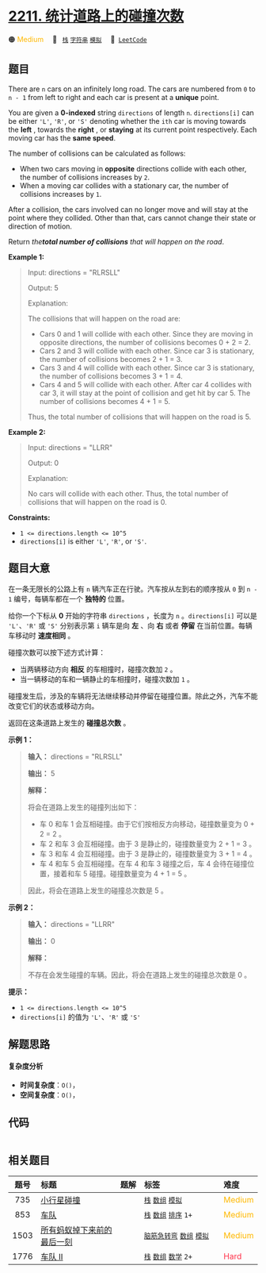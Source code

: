 # [2211. 统计道路上的碰撞次数](https://leetcode.com/problems/count-collisions-on-a-road)

🟠 <font color=#ffb800>Medium</font>&emsp; 🔖&ensp; [`栈`](/leetcode/outline/tag/stack.md) [`字符串`](/leetcode/outline/tag/string.md) [`模拟`](/leetcode/outline/tag/simulation.md)&emsp; 🔗&ensp;[`LeetCode`](https://leetcode.com/problems/count-collisions-on-a-road)


## 题目

There are `n` cars on an infinitely long road. The cars are numbered from `0`
to `n - 1` from left to right and each car is present at a **unique** point.

You are given a **0-indexed** string `directions` of length `n`.
`directions[i]` can be either `'L'`, `'R'`, or `'S'` denoting whether the
`ith` car is moving towards the **left** , towards the **right** , or
**staying** at its current point respectively. Each moving car has the **same
speed**.

The number of collisions can be calculated as follows:

  * When two cars moving in **opposite** directions collide with each other, the number of collisions increases by `2`.
  * When a moving car collides with a stationary car, the number of collisions increases by `1`.

After a collision, the cars involved can no longer move and will stay at the
point where they collided. Other than that, cars cannot change their state or
direction of motion.

Return _the**total number of collisions** that will happen on the road_.



**Example 1:**

> Input: directions = "RLRSLL"
> 
> Output: 5
> 
> Explanation:
> 
> The collisions that will happen on the road are:
> - Cars 0 and 1 will collide with each other. Since they are moving in opposite directions, the number of collisions becomes 0 + 2 = 2.
> - Cars 2 and 3 will collide with each other. Since car 3 is stationary, the number of collisions becomes 2 + 1 = 3.
> - Cars 3 and 4 will collide with each other. Since car 3 is stationary, the number of collisions becomes 3 + 1 = 4.
> - Cars 4 and 5 will collide with each other. After car 4 collides with car 3, it will stay at the point of collision and get hit by car 5. The number of collisions becomes 4 + 1 = 5.
> 
> Thus, the total number of collisions that will happen on the road is 5. 

**Example 2:**

> Input: directions = "LLRR"
> 
> Output: 0
> 
> Explanation:
> 
> No cars will collide with each other. Thus, the total number of collisions that will happen on the road is 0.



**Constraints:**

  * `1 <= directions.length <= 10^5`
  * `directions[i]` is either `'L'`, `'R'`, or `'S'`.


## 题目大意

在一条无限长的公路上有 `n` 辆汽车正在行驶。汽车按从左到右的顺序按从 `0` 到 `n - 1` 编号，每辆车都在一个 **独特的** 位置。

给你一个下标从 **0** 开始的字符串 `directions` ，长度为 `n` 。`directions[i]` 可以是 `'L'`、`'R'` 或
`'S'` 分别表示第 `i` 辆车是向 **左** 、向 **右** 或者 **停留** 在当前位置。每辆车移动时 **速度相同** 。

碰撞次数可以按下述方式计算：

  * 当两辆移动方向 **相反**  的车相撞时，碰撞次数加 `2` 。
  * 当一辆移动的车和一辆静止的车相撞时，碰撞次数加 `1` 。

碰撞发生后，涉及的车辆将无法继续移动并停留在碰撞位置。除此之外，汽车不能改变它们的状态或移动方向。

返回在这条道路上发生的 **碰撞总次数** 。



**示例 1：**

> 
> 
> 
> 
> 
> **输入：** directions = "RLRSLL"
> 
> **输出：** 5
> 
> **解释：**
> 
> 将会在道路上发生的碰撞列出如下：
> - 车 0 和车 1 会互相碰撞。由于它们按相反方向移动，碰撞数量变为 0 + 2 = 2 。
> - 车 2 和车 3 会互相碰撞。由于 3 是静止的，碰撞数量变为 2 + 1 = 3 。
> - 车 3 和车 4 会互相碰撞。由于 3 是静止的，碰撞数量变为 3 + 1 = 4 。
> - 车 4 和车 5 会互相碰撞。在车 4 和车 3 碰撞之后，车 4 会待在碰撞位置，接着和车 5 碰撞。碰撞数量变为 4 + 1 = 5 。
> 
> 因此，将会在道路上发生的碰撞总次数是 5 。
> 
> 

**示例 2：**

> 
> 
> 
> 
> 
> **输入：** directions = "LLRR"
> 
> **输出：** 0
> 
> **解释：**
> 
> 不存在会发生碰撞的车辆。因此，将会在道路上发生的碰撞总次数是 0 。



**提示：**

  * `1 <= directions.length <= 10^5`
  * `directions[i]` 的值为 `'L'`、`'R'` 或 `'S'`


## 解题思路

#### 复杂度分析

- **时间复杂度**：`O()`，
- **空间复杂度**：`O()`，

## 代码

```javascript

```

## 相关题目

| 题号 | 标题 | 题解 | 标签 | 难度 |
| :------: | :------ | :------: | :------ | :------ |
| 735 | [小行星碰撞](https://leetcode.com/problems/asteroid-collision) |  |  [`栈`](/leetcode/outline/tag/stack.md) [`数组`](/leetcode/outline/tag/array.md) [`模拟`](/leetcode/outline/tag/simulation.md) | <font color=#ffb800>Medium</font> |
| 853 | [车队](https://leetcode.com/problems/car-fleet) |  |  [`栈`](/leetcode/outline/tag/stack.md) [`数组`](/leetcode/outline/tag/array.md) [`排序`](/leetcode/outline/tag/sorting.md) `1+` | <font color=#ffb800>Medium</font> |
| 1503 | [所有蚂蚁掉下来前的最后一刻](https://leetcode.com/problems/last-moment-before-all-ants-fall-out-of-a-plank) |  |  [`脑筋急转弯`](/leetcode/outline/tag/brainteaser.md) [`数组`](/leetcode/outline/tag/array.md) [`模拟`](/leetcode/outline/tag/simulation.md) | <font color=#ffb800>Medium</font> |
| 1776 | [车队 II](https://leetcode.com/problems/car-fleet-ii) |  |  [`栈`](/leetcode/outline/tag/stack.md) [`数组`](/leetcode/outline/tag/array.md) [`数学`](/leetcode/outline/tag/math.md) `2+` | <font color=#ff334b>Hard</font> |

<style>
.blue {
    background-color: #096dd9;
    padding: 0.25rem 0.5rem;
    margin: 0;
    font-size: 0.85em;
    border-radius: 3px;
    color: white;
    font-weight: 500;
}
table th:first-of-type { width: 10%; }
table th:nth-of-type(2) { width: 35%; }
table th:nth-of-type(3) { width: 10%; }
table th:nth-of-type(4) { width: 35%; }
table th:nth-of-type(5) { width: 10%; }
</style>
